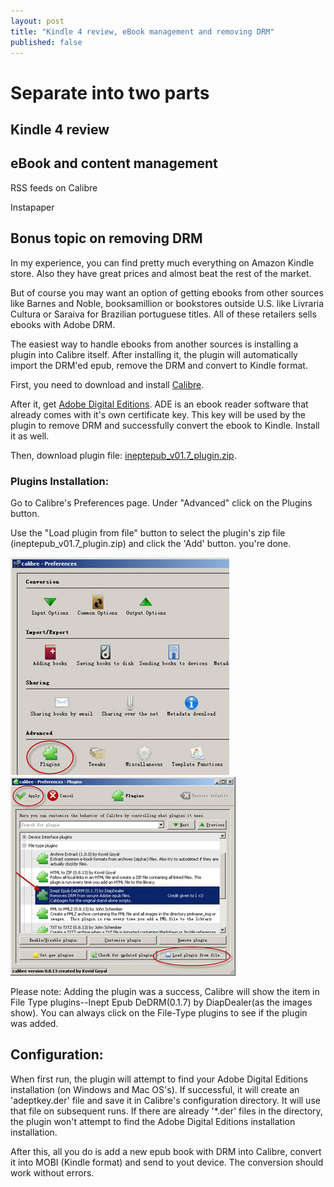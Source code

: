 ```yaml
---
layout: post
title: "Kindle 4 review, eBook management and removing DRM"
published: false
---
```



# Separate into two parts

## Kindle 4 review


## eBook and content management

RSS feeds on Calibre

Instapaper

## Bonus topic on removing DRM

In my experience, you can find pretty much everything on Amazon Kindle store. Also they have great prices and almost beat the rest of the market.

But of course you may want an option of getting ebooks from other sources like Barnes and Noble, booksamillion or bookstores outside U.S. like Livraria Cultura or Saraiva for Brazilian portuguese titles. All of these retailers sells ebooks with Adobe DRM.

The easiest way to handle ebooks from another sources is installing a plugin into Calibre itself. After installing it, the plugin will automatically import the DRM'ed epub, remove the DRM and convert to Kindle format.

First, you need to download and install [Calibre](http://calibre-ebook.com/). 

After it, get [Adobe Digital Editions](http://www.adobe.com/products/digitaleditions/). ADE is an ebook reader software that already comes with it's own certificate key. This key will be used by the plugin to remove DRM and successfully convert the ebook to Kindle. Install it as well.

Then, download plugin file: [ineptepub_v01.7_plugin.zip](http://carlosedp.com/files/ineptepub_v01.7_plugin).

### Plugins Installation:

Go to Calibre's Preferences page. Under "Advanced" click on the Plugins button.

Use the "Load plugin from file" button to select the plugin's zip file (ineptepub_v01.7_plugin.zip) and click the 'Add' button. you're done.

<img src="/images/2012-04-16-a-brief-kindle-4-review-and-ebook-management/advanced-plugins.jpg" alt="Adv Prefs" class="center">

<img src="/images/2012-04-16-a-brief-kindle-4-review-and-ebook-management/apply.jpg" alt="Apply" class="center">

Please note:  Adding the plugin was a success, Calibre will show the item in File Type plugins--Inept Epub DeDRM(0.1.7) by DiapDealer(as the images show). You can always click on the File-Type plugins to see if the plugin was added.

## Configuration:

When first run, the plugin will attempt to find your Adobe Digital Editions installation (on Windows and Mac OS's). If successful, it will create an 'adeptkey.der' file and save it in Calibre's configuration directory. It will use that file on subsequent runs. If there are already '*.der' files in the directory, the plugin won't attempt to find the Adobe Digital Editions installation installation.

After this, all you do is add a new epub book with DRM into Calibre, convert it into MOBI (Kindle format) and send to yout device. The conversion should work without errors.


